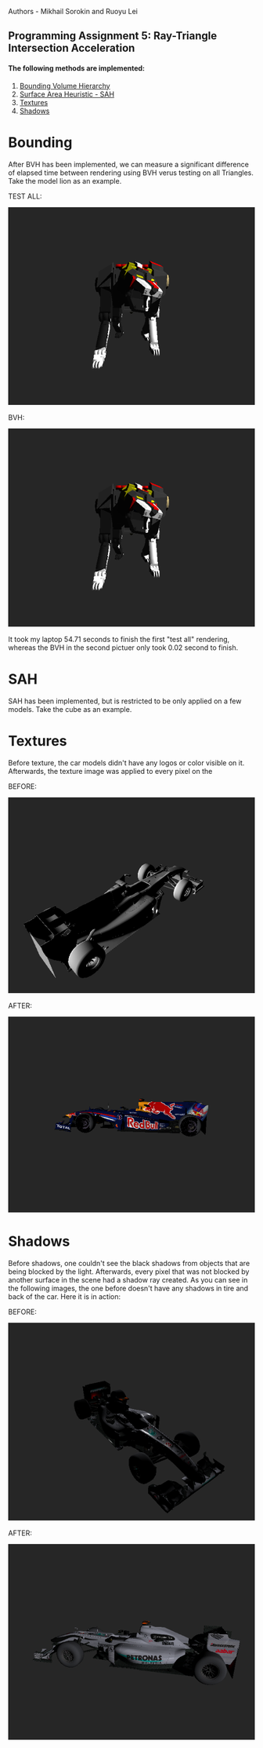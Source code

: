Authors - Mikhail Sorokin and Ruoyu Lei

Programming Assignment 5: Ray-Triangle Intersection Acceleration
----------
#### The following methods are implemented:

1. [Bounding Volume Hierarchy](#bounding)
2. [Surface Area Heuristic - SAH](#sah)
3. [Textures](#textures)
4. [Shadows](#shadows)

# Bounding

After BVH has been implemented, we can measure a significant difference of elapsed time between rendering using BVH verus testing on all Triangles. Take the model lion as an example.

TEST ALL:

![foo](after_img/lion_test_all.png)

BVH:

![foo](after_img/lion_bvh.png)

It took my laptop 54.71 seconds to finish the first "test all" rendering, whereas the BVH in the second pictuer only took 0.02 second to finish.

# SAH

SAH has been implemented, but is restricted to be only applied on a few models. Take the cube as an example.



# Textures

Before texture, the car models didn't have any logos or color visible on it. Afterwards,
the texture image was applied to every pixel on the 

BEFORE:

![foo](before_img/BVH_Redbull.png)

AFTER:

![foo](after_img/Texture_Redbull.png)

# Shadows

Before shadows, one couldn't see the black shadows from objects that are being blocked
by the light. Afterwards, every pixel that was not blocked by another
surface in the scene had a shadow ray created. As you can see in the following images, the one before doesn't have any shadows in tire and back of the car. Here it is in action:

BEFORE:

![foo](before_img/BVH_Mercedes.png)

AFTER:

![foo](after_img/Texture_Mercedes.png)